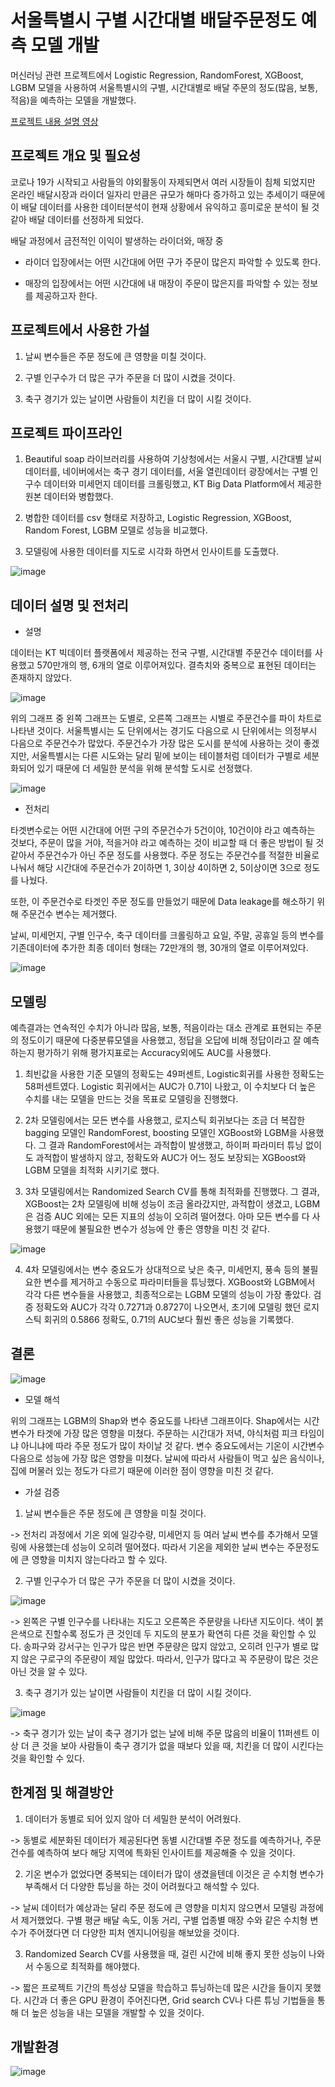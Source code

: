 # 서울특별시 구별 시간대별 배달주문정도 예측 모델 개발
머신러닝 관련 프로젝트에서 Logistic Regression, RandomForest, XGBoost, LGBM 모델을 사용하여 서울특별시의 구별, 시간대별로 배달 주문의 정도(많음, 보통, 적음)을 예측하는 모델을 개발했다.

[프로젝트 내용 설명 영상](https://drive.google.com/file/d/19ZQH1Wre1ImSRIwKDkX91DCOIE8fOalb/view?usp=sharing)

## 프로젝트 개요 및 필요성
코로나 19가 시작되고 사람들의 야외활동이 자제되면서 여러 시장들이 침체 되었지만 온라인 배달시장과 라이더 일자리 만큼은 규모가 해마다 증가하고 있는 추세이기 때문에 이 배달 데이터를 사용한 데이터분석이 현재 상황에서 유익하고 흥미로운 분석이 될 것 같아 배달 데이터를 선정하게 되었다.

배달 과정에서 금전적인 이익이 발생하는 라이더와, 매장 중 

- 라이더 입장에서는 어떤 시간대에 어떤 구가 주문이 많은지 파악할 수 있도록 한다.

- 매장의 입장에서는 어떤 시간대에 내 매장이 주문이 많은지를 파악할 수 있는 정보를 제공하고자 한다.

## 프로젝트에서 사용한 가설
1. 날씨 변수들은 주문 정도에 큰 영향을 미칠 것이다. 

2. 구별 인구수가 더 많은 구가 주문을 더 많이 시켰을 것이다. 

3. 축구 경기가 있는 날이면 사람들이 치킨을 더 많이 시킬 것이다.

## 프로젝트 파이프라인
1. Beautiful soap 라이브러리를 사용하여 기상청에서는 서울시 구별, 시간대별 날씨 데이터를, 네이버에서는 축구 경기 데이터를, 서울 열린데이터 광장에서는 구별 인구수 데이터와 미세먼지 데이터를 크롤링했고, KT Big Data Platform에서 제공한 원본 데이터와 병합했다.

2. 병합한 데이터를 csv 형태로 저장하고, Logistic Regression, XGBoost, Random Forest, LGBM 모델로 성능을 비교했다.

3. 모델링에 사용한 데이터를 지도로 시각화 하면서 인사이트를 도출했다.

![image](https://user-images.githubusercontent.com/97672187/178413355-42ea29c0-a392-48c8-9da1-b4734bd6aa90.png)

## 데이터 설명 및 전처리
- 설명

데이터는 KT 빅데이터 플랫폼에서 제공하는 전국 구별, 시간대별 주문건수 데이터를 사용했고 570만개의 행, 6개의 열로 이루어져있다. 결측치와 중복으로 표현된 데이터는 존재하지 않았다.

![image](https://user-images.githubusercontent.com/97672187/178460336-381fc0fd-f90c-49bd-a27b-decd2446c8b2.png)

위의 그래프 중 왼쪽 그래프는 도별로, 오른쪽 그래프는 시별로 주문건수를 파이 차트로 나타낸 것이다. 서울특별시는 도 단위에서는 경기도 다음으로 시 단위에서는 의정부시 다음으로 주문건수가 많았다. 주문건수가 가장 많은 도시를 분석에 사용하는 것이 좋겠지만, 서울특별시는 다른 시도와는 달리 밑에 보이는 테이블처럼 데이터가 구별로 세분화되어 있기 때문에 더 세밀한 분석을 위해 분석할 도시로 선정했다.

![image](https://user-images.githubusercontent.com/97672187/178460884-6b461152-db19-4641-9703-175cf409f89c.png)

- 전처리

타겟변수로는 어떤 시간대에 어떤 구의 주문건수가 5건이야, 10건이야 라고 예측하는 것보다, 주문이 많을 거야, 적을거야 라고 예측하는 것이 비교할 때 더 좋은 방법이 될 것 같아서 주문건수가 아닌 주문 정도를 사용했다. 주문 정도는 주문건수를 적절한 비율로 나눠서 해당 시간대에 주문건수가 2이하면 1, 3이상 4이하면 2, 5이상이면 3으로 정도를 나눴다. 

또한, 이 주문건수로 타겟인 주문 정도를 만들었기 때문에 Data leakage를 해소하기 위해 주문건수 변수는 제거했다. 

날씨, 미세먼지, 구별 인구수, 축구 데이터를 크롤링하고 요일, 주말, 공휴일 등의 변수를 기존데이터에 추가한 최종 데이터 형태는 72만개의 행, 30개의 열로 이루어져있다.

![image](https://user-images.githubusercontent.com/97672187/178461826-593955a5-ebcd-4fb3-b0ce-9c736b1e0465.png)

## 모델링
예측결과는 연속적인 수치가 아니라 많음, 보통, 적음이라는 대소 관계로 표현되는 주문의 정도이기 때문에 다중분류모델을 사용했고, 정답을 오답에 비해 정답이라고 잘 예측하는지 평가하기 위해 평가지표로는 Accuracy외에도 AUC를 사용했다.

1) 최빈값을 사용한 기준 모델의 정확도는 49퍼센트, Logistic회귀를 사용한 정확도는 58퍼센트였다. Logistic 회귀에서는 AUC가 0.71이 나왔고, 이 수치보다 더 높은 수치를 내는 모델을 만드는 것을 목표로 모델링을 진행했다.

2) 2차 모델링에서는 모든 변수를 사용했고, 로지스틱 회귀보다는 조금 더 복잡한 bagging 모델인 RandomForest, boosting 모델인 XGBoost와 LGBM을 사용했다. 그 결과 RandomForest에서는 과적합이 발생했고, 하이퍼 파라미터 튜닝 없이도 과적합이 발생하지 않고, 정확도와 AUC가 어느 정도 보장되는 XGBoost와 LGBM 모델을 최적화 시키기로 했다.

3) 3차 모델링에서는 Randomized Search CV를 통해 최적화를 진행했다. 그 결과, XGBoost는 2차 모델링에 비해 성능이 조금 올라갔지만, 과적합이 생겼고, LGBM은 검증 AUC 외에는 모든 지표의 성능이 오히려 떨어졌다. 아마 모든 변수를 다 사용했기 때문에 불필요한 변수가 성능에 안 좋은 영향을 미친 것 같다.

![image](https://user-images.githubusercontent.com/97672187/178463258-67b62228-55e8-4b4c-a080-7582cb48480c.png)

4) 4차 모델링에서는 변수 중요도가 상대적으로 낮은 축구, 미세먼지, 풍속 등의 불필요한 변수를 제거하고 수동으로 파라미터들을 튜닝했다. XGBoost와 LGBM에서 각각 다른 변수들을 사용했고, 최종적으로는 LGBM 모델의 성능이 가장 좋았다. 검증 정확도와 AUC가 각각 0.7271과 0.8727이 나오면서, 초기에 모델링 했던 로지스틱 회귀의 0.5866 정확도, 0.71의 AUC보다 훨씬 좋은 성능을 기록했다. 

## 결론

![image](https://user-images.githubusercontent.com/97672187/178464100-10fb0200-8bec-4de6-b7a3-ae7abe994764.png)

- 모델 해석

위의 그래프는 LGBM의 Shap와 변수 중요도를 나타낸 그래프이다. Shap에서는 시간 변수가 타겟에 가장 많은 영향을 미쳤다. 주문하는 시간대가 저녁, 야식처럼 피크 타임이냐 아니냐에 따라 주문 정도가 많이 차이날 것 같다. 변수 중요도에서는 기온이 시간변수 다음으로 성능에 가장 많은 영향을 미쳤다. 날씨에 따라서 사람들이 먹고 싶은 음식이나, 집에 머물러 있는 정도가 다르기 때문에 이러한 점이 영향을 미친 것 같다.

- 가설 검증
1. 날씨 변수들은 주문 정도에 큰 영향을 미칠 것이다. 

-> 전처리 과정에서 기온 외에 일강수량, 미세먼지 등 여러 날씨 변수를 추가해서 모델링에 사용했는데 성능이 오히려 떨어졌다. 따라서 기온을 제외한 날씨 변수는 주문정도에 큰 영향을 미치지 않는다라고 할 수 있다.

2. 구별 인구수가 더 많은 구가 주문을 더 많이 시켰을 것이다. 

![image](https://user-images.githubusercontent.com/97672187/178464788-acbe3489-9508-4b48-aaac-a2fc9edc5875.png)

-> 왼쪽은 구별 인구수를 나타내는 지도고 오른쪽은 주문량을 나타낸 지도이다. 색이 붉은색으로 진할수록 정도가 큰 것인데 두 지도의 분포가 확연히 다른 것을 확인할 수 있다. 송파구와 강서구는 인구가 많은 반면 주문량은 많지 않았고, 오히려 인구가 별로 많지 않은 구로구의 주문량이 제일 많았다. 따라서, 인구가 많다고 꼭 주문량이 많은 것은 아닌 것을 알 수 있다.

3. 축구 경기가 있는 날이면 사람들이 치킨을 더 많이 시킬 것이다.

![image](https://user-images.githubusercontent.com/97672187/178465075-526f9942-a90f-41a2-a35c-9c0214465352.png)

-> 축구 경기가 있는 날이 축구 경기가 없는 날에 비해 주문 많음의 비율이 11퍼센트 이상 더 큰 것을 보아 사람들이 축구 경기가 없을 때보다 있을 때, 치킨을 더 많이 시킨다는 것을 확인할 수 있다.


## 한계점 및 해결방안
1) 데이터가 동별로 되어 있지 않아 더 세밀한 분석이 어려웠다. 

-> 동별로 세분화된 데이터가 제공된다면 동별 시간대별 주문 정도를 예측하거나, 주문 건수를 예측하여 보다 해당 지역에 특화된 인사이트를 제공해줄 수 있을 것이다.

2) 기온 변수가 없었다면 중복되는 데이터가 많이 생겼을텐데 이것은 곧 수치형 변수가 부족해서 더 다양한 튜닝을 하는 것이 어려웠다고 해석할 수 있다.

-> 날씨 데이터가 예상과는 달리 주문 정도에 큰 영향을 미치지 않으면서 모델링 과정에서 제거했었다. 구별 평균 배달 속도, 이동 거리, 구별 업종별 매장 수와 같은 수치형 변수가 주어졌다면 더 다양한 피처 엔지니어링을 해보았을 것이다.

3) Randomized Search CV를 사용했을 때, 걸린 시간에 비해 좋지 못한 성능이 나와서 수동으로 최적화를 해야했다.

-> 짧은 프로젝트 기간의 특성상 모델을 학습하고 튜닝하는데 많은 시간을 들이지 못했다. 시간과 더 좋은 GPU 환경이 주어진다면, Grid search CV나 다른 튜닝 기법들을 통해 더 높은 성능을 내는 모델을 개발할 수 있을 것이다. 

## 개발환경

![image](https://user-images.githubusercontent.com/97672187/178467020-04eb044d-7ad1-4bcf-acf1-135c1a57df7a.png)

